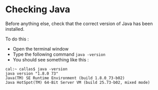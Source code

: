 Checking Java
===============================

Before anything else, check that the correct version of Java has been installed.

To do this :

* Open the terminal window
* Type the following command `java -version`
* You should see something like this :
```
cal:~ callas$ java -version
java version "1.8.0 73"
Java(TM) SE Runtime Environment (build 1.8.0_73-b02)
Java HotSpot(TM) 64-Bit Server VM (build 25.73-b02, mixed mode)
```

